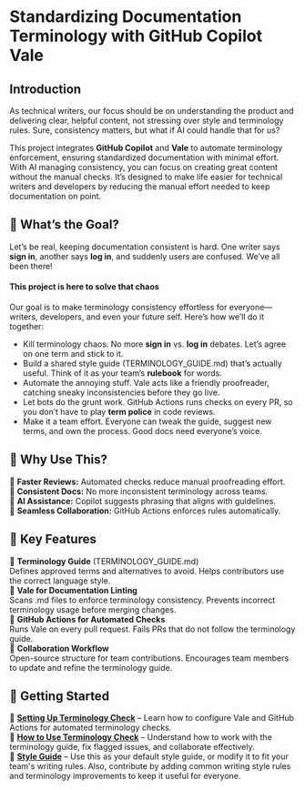# Standardizing Documentation Terminology with GitHub Copilot Vale
## Introduction
As technical writers, our focus should be on understanding the product and delivering clear, helpful content, not stressing over style and terminology rules. Sure, consistency matters, but what if AI could handle that for us?

This project integrates **GitHub Copilot** and **Vale** to automate terminology enforcement, ensuring standardized documentation with minimal effort. With AI managing consistency, you can focus on creating great content without the manual checks. It’s designed to make life easier for technical writers and developers by reducing the manual effort needed to keep documentation on point.
## 🎯 What’s the Goal?
Let’s be real, keeping documentation consistent is hard. One writer says **sign in**, another says **log in**, and suddenly users are confused. We’ve all been there!
#### This project is here to solve that chaos
Our goal is to make terminology consistency effortless for everyone—writers, developers, and even your future self. Here’s how we’ll do it together:
- Kill terminology chaos. No more **sign in** vs. **log in** debates. Let’s agree on one term and stick to it.
- Build a shared style guide (TERMINOLOGY_GUIDE.md) that’s actually useful. Think of it as your team’s **rulebook** for words.
- Automate the annoying stuff. Vale acts like a friendly proofreader, catching sneaky inconsistencies before they go live.
- Let bots do the grunt work. GitHub Actions runs checks on every PR, so you don’t have to play **term police** in code reviews.
- Make it a team effort. Everyone can tweak the guide, suggest new terms, and own the process. Good docs need everyone’s voice.

## 📌 Why Use This?  
🔹 **Faster Reviews:** Automated checks reduce manual proofreading effort.  
🔹 **Consistent Docs:** No more inconsistent terminology across teams.  
🔹 **AI Assistance:** Copilot suggests phrasing that aligns with guidelines.  
🔹 **Seamless Collaboration:** GitHub Actions enforces rules automatically.  

## 📌 Key Features
🔹 **Terminology Guide** (TERMINOLOGY_GUIDE.md)  
Defines approved terms and alternatives to avoid.
Helps contributors use the correct language style.  
🔹 **Vale for Documentation Linting**  
Scans .md files to enforce terminology consistency.
Prevents incorrect terminology usage before merging changes.  
🔹 **GitHub Actions for Automated Checks**  
Runs Vale on every pull request.
Fails PRs that do not follow the terminology guide.  
🔹 **Collaboration Workflow**  
Open-source structure for team contributions.
Encourages team members to update and refine the terminology guide.

## 🔗 Getting Started   
📌 **[Setting Up Terminology Check](SETUP.md)** – Learn how to configure Vale and GitHub Actions for automated terminology checks.  
📌 **[How to Use Terminology Check](USAGE.md)** – Understand how to work with the terminology guide, fix flagged issues, and collaborate effectively.  
📌 **[Style Guide](STYLE_GUIDE.md)** – Use this as your default style guide, or modify it to fit your team's writing rules. Also, contribute by adding common writing style rules and terminology improvements to keep it useful for everyone.  
